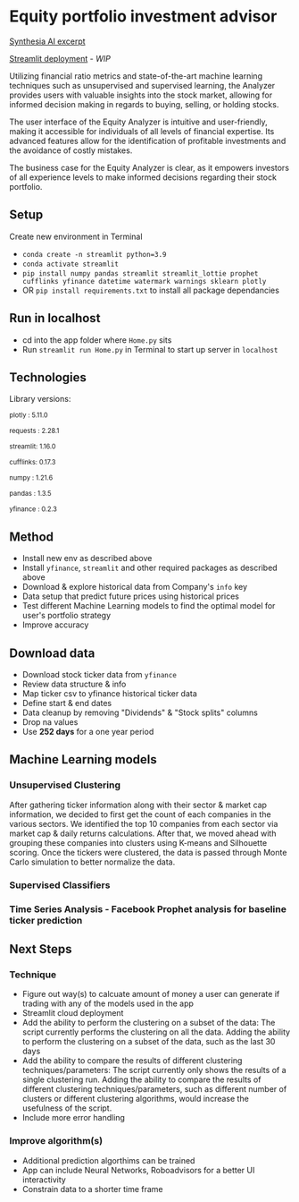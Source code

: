 # Equity portfolio investment advisor

[Synthesia AI excerpt](https://share.synthesia.io/929ff00e-fa8e-418d-b67d-756b99c2bc1e)

[Streamlit deployment](https://jha-ayush-equity-analyzer-home-w7xb3c.streamlit.app/) - *WIP*

Utilizing financial ratio metrics and state-of-the-art machine learning techniques such as unsupervised and supervised learning, the Analyzer provides users with valuable insights into the stock market, allowing for informed decision making in regards to buying, selling, or holding stocks.

The user interface of the Equity Analyzer is intuitive and user-friendly, making it accessible for individuals of all levels of financial expertise. Its advanced features allow for the identification of profitable investments and the avoidance of costly mistakes.

The business case for the Equity Analyzer is clear, as it empowers investors of all experience levels to make informed decisions regarding their stock portfolio.


## Setup
Create new environment in Terminal
- `conda create -n streamlit python=3.9`
- `conda activate streamlit`
- `pip install numpy pandas streamlit streamlit_lottie prophet cufflinks yfinance datetime watermark warnings sklearn plotly`
- OR `pip install requirements.txt` to install all package dependancies


## Run in localhost
- cd into the app folder where `Home.py` sits
- Run `streamlit run Home.py` in Terminal to start up server in `localhost`


## Technologies
Library versions:

<sub>plotly   : 5.11.0</sub>

<sub>requests : 2.28.1</sub>

<sub>streamlit: 1.16.0</sub>

<sub>cufflinks: 0.17.3</sub>

<sub>numpy    : 1.21.6</sub>

<sub>pandas   : 1.3.5</sub>

<sub>yfinance : 0.2.3</sub>



## Method
- Install new env as described above
- Install `yfinance`, `streamlit` and other required packages as described above
- Download & explore historical data from Company's `info` key
- Data setup that predict future prices using historical prices
- Test different Machine Learning models to find the optimal model for user's portfolio strategy
- Improve accuracy


## Download data
- Download stock ticker data from `yfinance`
- Review data structure & info
- Map ticker csv to yfinance historical ticker data
- Define start & end dates
- Data cleanup by removing "Dividends" & "Stock splits" columns
- Drop na values
- Use **252 days** for a one year period




## Machine Learning models

### Unsupervised Clustering
After gathering ticker information along with their sector & market cap information, we decided to first get the count of each companies in the various sectors. We identified the top 10 companies from each sector via market cap & daily returns calculations. After that, we moved ahead with grouping these companies into clusters using K-means and Silhouette scoring. Once the tickers were clustered, the data is passed through Monte Carlo simulation to better normalize the data.


### Supervised Classifiers

### Time Series Analysis - Facebook Prophet analysis for baseline ticker prediction


## Next Steps

### Technique
- Figure out way(s) to calcuate amount of money a user can generate if trading with any of the models used in the app
- Streamlit cloud deployment
- Add the ability to perform the clustering on a subset of the data: The script currently performs the clustering on all the data. Adding the ability to perform the clustering on a subset of the data, such as the last 30 days
- Add the ability to compare the results of different clustering techniques/parameters: The script currently only shows the results of a single clustering run. Adding the ability to compare the results of different clustering techniques/parameters, such as different number of clusters or different clustering algorithms, would increase the usefulness of the script.
- Include more error handling

### Improve algorithm(s)
- Additional prediction algorthims can be trained
- App can include Neural Networks, Roboadvisors for a better UI interactivity
- Constrain data to a shorter time frame


